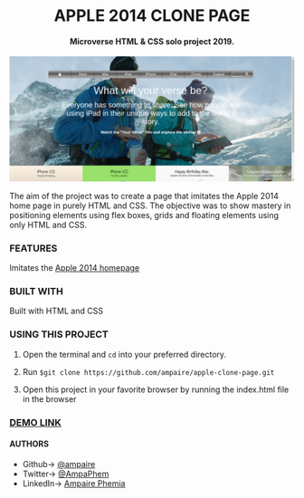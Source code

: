  <h1 align="center"> APPLE 2014 CLONE PAGE</h1>
 <h4 align = 'center'> Microverse HTML &amp; CSS solo project 2019.</h4>

 ![screenshot](images/apple.png)
 
The aim of the project was to create a page that imitates the Apple 2014 home page in purely HTML and CSS.
The objective was to show mastery in positioning elements using flex boxes, grids and floating elements using only HTML and CSS.

### FEATURES
Imitates the [Apple 2014 homepage](http://archive.fo/UW4oR)


### BUILT WITH
Built with HTML and CSS

### USING THIS PROJECT
1. Open the terminal and ``cd`` into your preferred directory.

2. Run ``$git clone https://github.com/ampaire/apple-clone-page.git``

3. Open this project in your favorite browser by running the index.html file in the browser


### [DEMO LINK](https://raw.githack.com/ampaire/apple-clone-page/ft-development/index.html)

#### AUTHORS
- Github-> [@ampaire](https://github.com/ampaire)
- Twitter-> [@AmpaPhem](https://twitter.com/AmpaPhem)
- LinkedIn-> [Ampaire Phemia](https://www.linkedin.com/in/ampaire-phemia-b41619181)
